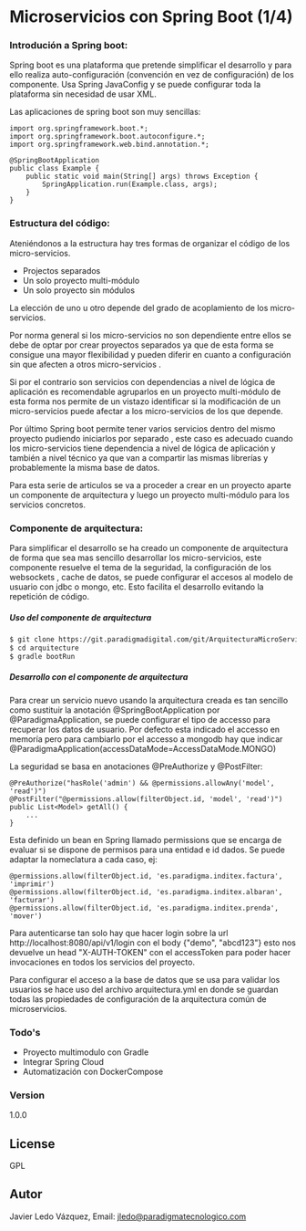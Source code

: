# Microservicios con Spring Boot (1/4)
### Introdución a Spring boot:
Spring boot es una plataforma que pretende simplificar el desarrollo y para ello realiza auto-configuración (convención en vez de configuración) de los componente. Usa Spring JavaConfig y se puede configurar toda la plataforma sin necesidad de usar XML.   

Las aplicaciones de spring boot son muy sencillas:

	import org.springframework.boot.*;
	import org.springframework.boot.autoconfigure.*;
	import org.springframework.web.bind.annotation.*;

	@SpringBootApplication
	public class Example {
		public static void main(String[] args) throws Exception {
			SpringApplication.run(Example.class, args);
		}
	}
### Estructura del código:

Ateniéndonos a la estructura hay tres formas de organizar el código de los micro-servicios.

  - Projectos separados
  - Un solo proyecto multi-módulo  
  - Un solo proyecto sin módulos 

La elección de uno u otro depende del grado de acoplamiento de los micro-servicios.

Por norma general si los micro-servicios no son dependiente entre ellos se debe de optar por crear proyectos separados ya que de esta forma se consigue una mayor flexibilidad y pueden diferir en cuanto a configuración sin que afecten a otros micro-servicios .

Si por el contrario son servicios con dependencias a nivel de lógica de aplicación es recomendable agruparlos en un proyecto multi-módulo de esta forma nos permite de un vistazo identificar si la modificación de un micro-servicios puede afectar a los micro-servicios de los que depende. 

Por último Spring boot permite tener varios servicios dentro del mismo proyecto pudiendo iniciarlos por separado , este caso es adecuado cuando los micro-servicios tiene dependencia a nivel de lógica de aplicación y también a nivel técnico ya que van a compartir las mismas librerías y probablemente la misma base de datos. 

Para esta serie de articulos se va a proceder a crear en un proyecto aparte un componente de arquitectura y luego un proyecto multi-módulo para los servicios concretos.

### Componente de arquitectura:

Para simplificar el desarrollo se ha creado un componente de arquitectura de forma que sea mas sencillo desarrollar los micro-servicios, este componente resuelve el tema de la seguridad, la configuración de los websockets , cache de datos, se puede configurar el accesos al modelo de usuario con jdbc o mongo, etc. 
Esto facilita el desarrollo evitando la repetición de código.

##### Uso del componente de arquitectura


```sh
$ git clone https://git.paradigmadigital.com/git/ArquitecturaMicroServiciosSprinBoot.git arquitecture
$ cd arquitecture
$ gradle bootRun
```

##### Desarrollo con el componente de arquitectura

Para crear un servicio nuevo usando la arquitectura creada es tan sencillo como sustituir la anotación @SpringBootApplication por @ParadigmaApplication, se puede configurar el tipo de accesso para recuperar los datos de usuario. Por defecto esta indicado el accesso en memoría pero para cambiarlo por el accesso a mongodb hay que indicar @ParadigmaApplication(accessDataMode=AccessDataMode.MONGO)


La seguridad se basa en anotaciones @PreAuthorize y @PostFilter:

    @PreAuthorize("hasRole('admin') && @permissions.allowAny('model', 'read')")
    @PostFilter("@permissions.allow(filterObject.id, 'model', 'read')")
    public List<Model> getAll() {
        ...
    }


Esta definido un bean en Spring llamado permissions que se encarga de evaluar si se dispone de permisos para una entidad e id dados. 
Se puede adaptar la nomeclatura a cada caso, ej:

	@permissions.allow(filterObject.id, 'es.paradigma.inditex.factura', 'imprimir')
	@permissions.allow(filterObject.id, 'es.paradigma.inditex.albaran', 'facturar')
	@permissions.allow(filterObject.id, 'es.paradigma.inditex.prenda', 'mover')

Para autenticarse tan solo hay que hacer login sobre la url http://localhost:8080/api/v1/login con el body {"demo", "abcd123"}
esto nos devuelve un head "X-AUTH-TOKEN" con el accessToken para poder hacer invocaciones en todos los servicios del proyecto.

Para configurar el acceso a la base de datos que se usa para validar los usuarios se hace uso del archivo arquitectura.yml en donde
se guardan todas las propiedades de configuración de la arquitectura común de microservicios.

### Todo's
- Proyecto multimodulo con Gradle
- Integrar Spring Cloud
- Automatización con DockerCompose

### Version
1.0.0

License
----
GPL

Autor
----
Javier Ledo Vázquez, Email: <jledo@paradigmatecnologico.com>


[git-repo-url]: http://git.paradigmatecnologico.com/arquitecture.git